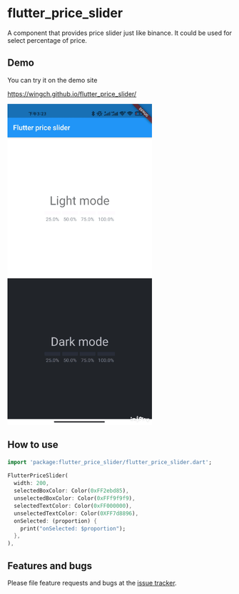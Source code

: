 # flutter_price_slider

A component that provides price slider just like binance. It could be used for select percentage of price.

## Demo

You can try it on the demo site

https://wingch.github.io/flutter_price_slider/

![demo](https://raw.githubusercontent.com/WingCH/flutter_price_slider/main/demo.gif)

## How to use

```dart 
import 'package:flutter_price_slider/flutter_price_slider.dart';
```

```dart
FlutterPriceSlider(
  width: 200,
  selectedBoxColor: Color(0xFF2ebd85),
  unselectedBoxColor: Color(0xFFf9f9f9),
  selectedTextColor: Color(0xFF000000),
  unselectedTextColor: Color(0XFF7d8896),
  onSelected: (proportion) {
    print("onSelected: $proportion");
  },
),
```

## Features and bugs

Please file feature requests and bugs at the [issue tracker](https://github.com/WingCH/flutter_price_slider/issues).

